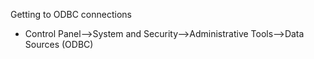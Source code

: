 Getting to ODBC connections
  - Control Panel-->System and Security-->Administrative Tools-->Data Sources (ODBC)
  
